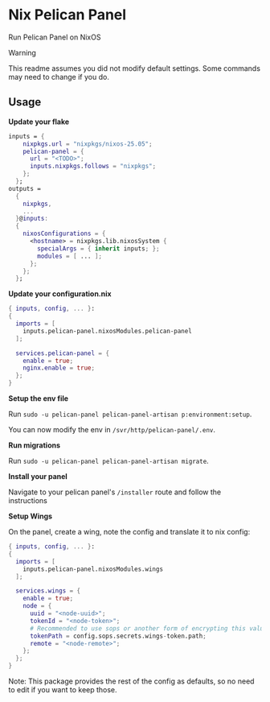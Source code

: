 # Nix Pelican Panel

Run Pelican Panel on NixOS

> [!WARNING]
> This readme assumes you did not modify default settings. Some commands may need to change if you do.

## Usage

**Update your flake**

```nix
inputs = {
    nixpkgs.url = "nixpkgs/nixos-25.05";
    pelican-panel = {
      url = "<TODO>";
      inputs.nixpkgs.follows = "nixpkgs";
    };
  };
outputs =
  {
    nixpkgs,
    ...
  }@inputs:
  {
    nixosConfigurations = {
      <hostname> = nixpkgs.lib.nixosSystem {
        specialArgs = { inherit inputs; };
        modules = [ ... ];
      };
    };
  };
```

**Update your configuration.nix**

```nix
{ inputs, config, ... }:
{
  imports = [
    inputs.pelican-panel.nixosModules.pelican-panel
  ];

  services.pelican-panel = {
    enable = true;
    nginx.enable = true;
  };
}
```

**Setup the env file**

Run `sudo -u pelican-panel pelican-panel-artisan p:environment:setup`.

You can now modify the env in `/svr/http/pelican-panel/.env`.

**Run migrations**

Run `sudo -u pelican-panel pelican-panel-artisan migrate`.

**Install your panel**

Navigate to your pelican panel's `/installer` route and follow the instructions

**Setup Wings**

On the panel, create a wing, note the config and translate it to nix config:

```nix
{ inputs, config, ... }:
{
  imports = [
    inputs.pelican-panel.nixosModules.wings
  ];

  services.wings = {
    enable = true;
    node = {
      uuid = "<node-uuid>";
      tokenId = "<node-token>";
      # Recommended to use sops or another form of encrypting this value
      tokenPath = config.sops.secrets.wings-token.path;
      remote = "<node-remote>";
    };
  };
}
```

Note: This package provides the rest of the config as defaults, so no need to edit if you want to keep those.
